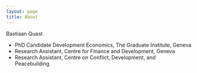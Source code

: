```yaml
---
layout: page
title: About
---
```


Bastiaan Quast

- PhD Candidate Development Economics, The Graduate Institute, Geneva
- Research Assistant, Centre for Finance and Development, Geneva
- Research Assistant, Centre on Conflict, Development, and Peacebuilding
